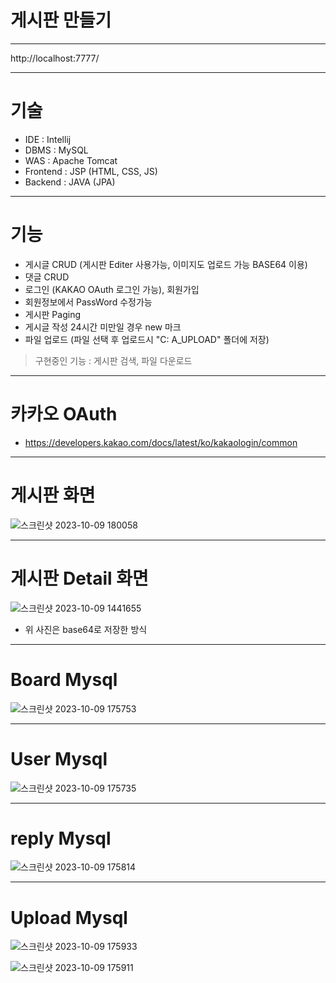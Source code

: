 # 게시판 만들기

***

http://localhost:7777/

***

# 기술

- IDE : Intellij
- DBMS : MySQL
- WAS : Apache Tomcat
- Frontend : JSP (HTML, CSS, JS)
- Backend : JAVA (JPA)

***

# 기능
- 게시글 CRUD (게시판 Editer 사용가능, 이미지도 업로드 가능 BASE64 이용)
- 댓글 CRUD 
- 로그인 (KAKAO OAuth 로그인 가능), 회원가입
- 회원정보에서 PassWord 수정가능
- 게시판 Paging
- 게시글 작성 24시간 미만일 경우 new 마크
- 파일 업로드 (파일 선택 후 업로드시 "C: A_UPLOAD" 폴더에 저장)
> 구현중인 기능 : 게시판 검색, 파일 다운로드
***

# 카카오 OAuth
- https://developers.kakao.com/docs/latest/ko/kakaologin/common

***

# 게시판 화면

![스크린샷 2023-10-09 180058](https://github.com/KHYUN28/CRUDboard3/assets/121412134/5879c78c-5320-4e8d-a11f-7bb0b8bd389e)

***

# 게시판 Detail 화면

![스크린샷 2023-10-09 1441655](https://github.com/KHYUN28/CRUDboard3/assets/121412134/c5e691d7-bbb4-41d9-a0a7-9ff62adab20a)
- 위 사진은 base64로 저장한 방식
***

# Board Mysql

![스크린샷 2023-10-09 175753](https://github.com/KHYUN28/CRUDboard3/assets/121412134/06b20a9e-e4e7-4b55-80b0-56a19f599fca)

***

# User Mysql

![스크린샷 2023-10-09 175735](https://github.com/KHYUN28/CRUDboard3/assets/121412134/e8c64607-9e01-47f7-be1e-cef09bc5c4f4)

***

# reply Mysql

![스크린샷 2023-10-09 175814](https://github.com/KHYUN28/CRUDboard3/assets/121412134/fd1bc47a-c7da-4672-87c1-0472f5802b21)

***

# Upload Mysql

![스크린샷 2023-10-09 175933](https://github.com/KHYUN28/CRUDboard3/assets/121412134/234622f2-9b18-4c83-ad13-4d2711e1d17a)

![스크린샷 2023-10-09 175911](https://github.com/KHYUN28/CRUDboard3/assets/121412134/06975a9f-6c18-457f-9f5f-4eaba92931ec)

